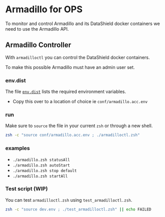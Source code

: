 # Armadillo for OPS

To monitor and control Armadillo and its DataShield docker containers we need to use the Armadillo API.

## Armadillo Controller

With `armadilloctl` you can control the DataShield docker containers.

To make this possible Armadillo must have an admin user set.

### env.dist

The file [`env.dist`](./env.dist) lists the required environment variables.

- Copy this over to a location of choice ie `conf/armadillo.acc.env`

### run

Make sure to `source` the file in your current `zsh` or through a new shell.

```zsh
zsh -c "source conf/armadillo.acc.env ; ./armadilloctl.zsh"
```

### examples

- `./armadillo.zsh statusAll`
- `./armadillo.zsh autoStart`
- `./armadillo.zsh stop default`
- `./armadillo.zsh startAll`

### Test script (WIP)

You can test `armadilloctl.zsh` using `test_armadilloctl.zsh`.

```zsh
zsh -c "source dev.env ; ./test_armadilloctl.zsh" || echo FAILED
```
